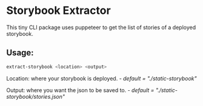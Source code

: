 # Storybook Extractor

This tiny CLI package uses puppeteer to get the list of stories of a deployed storybook.

## Usage:

```sh
extract-storybook <location> <output>
```

Location:
where your storybook is deployed. - *default = "./static-storybook"*

Output:
where you want the json to be saved to. - *default = "./static-storybook/stories.json"*
